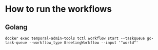 # How to run the workflows

## Golang

```commandline
docker exec temporal-admin-tools tctl workflow start --taskqueue go-task-queue --workflow_type GreetingWorkflow --input '"world"'
```
